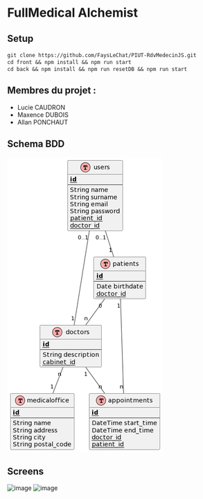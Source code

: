 # FullMedical Alchemist

## Setup
```
git clone https://github.com/FaysLeChat/PIUT-RdvMedecinJS.git
cd front && npm install && npm run start
cd back && npm install && npm run resetDB && npm run start
```

## Membres du projet :
- Lucie CAUDRON
- Maxence DUBOIS
- Allan PONCHAUT

## Schema BDD

![schema](other/schema.png)

## Screens
![image](https://user-images.githubusercontent.com/107557026/230082195-23086166-2d9d-45ee-9c73-abb2d905a2de.png)
![image](https://user-images.githubusercontent.com/107557026/230082307-90258a3e-324b-40e5-b2eb-0dbbf0eaee4f.png)
